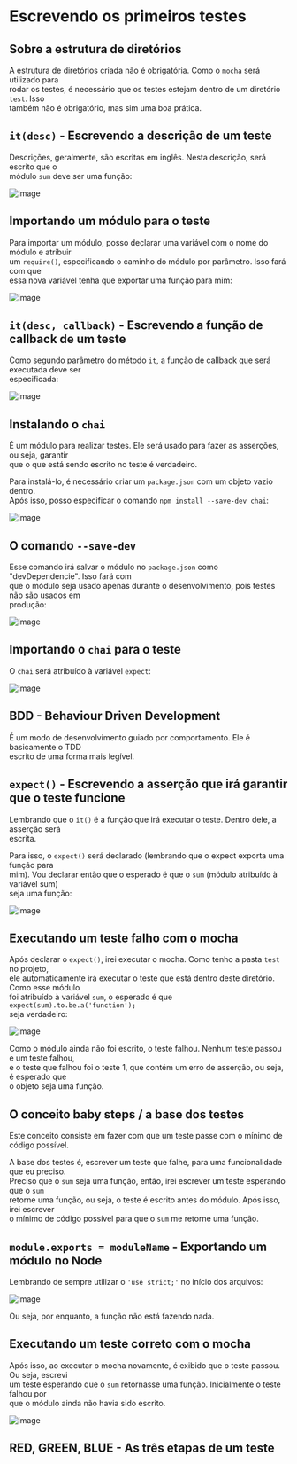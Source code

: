 # Escrevendo os primeiros testes

## Sobre a estrutura de diretórios 
A estrutura de diretórios criada não é obrigatória. Como o `mocha` será utilizado para  
rodar os testes, é necessário que os testes estejam dentro de um diretório `test`. Isso  
também não é obrigatório, mas sim uma boa prática.  

## `it(desc)` - Escrevendo a descrição de um teste 
Descrições, geralmente, são escritas em inglês. Nesta descrição, será escrito que o  
módulo `sum` deve ser uma função:  

![image](https://user-images.githubusercontent.com/29297788/33466895-0bbba1fe-d638-11e7-8283-bebd1f51548f.png)

## Importando um módulo para o teste  
Para importar um módulo, posso declarar uma variável com o nome do módulo e atribuir  
um `require()`, especificando o caminho do módulo por parâmetro. Isso fará com que  
essa nova variável tenha que exportar uma função para mim:  

![image](https://user-images.githubusercontent.com/29297788/33466971-990b158a-d638-11e7-8fcc-c1d6eff5f44b.png)

## `it(desc, callback)` - Escrevendo a função de callback de um teste 
Como segundo parâmetro do método `it`, a função de callback que será executada deve ser  
especificada:  

![image](https://user-images.githubusercontent.com/29297788/33467009-c381ffd6-d638-11e7-972f-6a098181d3a3.png)

## Instalando o `chai`
É um módulo para realizar testes. Ele será usado para fazer as asserções, ou seja, garantir  
que o que está sendo escrito no teste é verdadeiro.  

Para instalá-lo, é necessário criar um `package.json` com um objeto vazio dentro.  
Após isso, posso especificar o comando `npm install --save-dev chai`:  

![image](https://user-images.githubusercontent.com/29297788/33467142-803125e4-d639-11e7-8213-c34a6b953632.png)

## O comando `--save-dev` 
Esse comando irá salvar o módulo no `package.json` como "devDependencie". Isso fará com  
que o módulo seja usado apenas durante o desenvolvimento, pois testes não são usados em  
produção:  

![image](https://user-images.githubusercontent.com/29297788/33467224-1585e0d0-d63a-11e7-82dd-903ddb034f19.png)

## Importando o `chai` para o teste 
O `chai` será atribuído à variável `expect`:  

![image](https://user-images.githubusercontent.com/29297788/33467257-5c9cce7a-d63a-11e7-900b-7e7be7f85f22.png)

## BDD - Behaviour Driven Development 
É um modo de desenvolvimento guiado por comportamento. Ele é basicamente o TDD  
escrito de uma forma mais legível. 

## `expect()` - Escrevendo a asserção que irá garantir que o teste funcione  
Lembrando que o `it()` é a função que irá executar o teste. Dentro dele, a asserção será  
escrita.  

Para isso, o `expect()` será declarado (lembrando que o expect exporta uma função para  
mim). Vou declarar então que o esperado é que o `sum` (módulo atribuído à variável sum)  
seja uma função:  

![image](https://user-images.githubusercontent.com/29297788/33488303-6113d3c4-d697-11e7-8c07-d3d7c10b6dc5.png)

## Executando um teste falho com o mocha 
Após declarar o `expect()`, irei executar o mocha. Como tenho a pasta `test` no projeto,  
ele automaticamente irá executar o teste que está dentro deste diretório. Como esse módulo  
foi atribuído à variável `sum`, o esperado é que `expect(sum).to.be.a('function');`  
seja verdadeiro:  

![image](https://user-images.githubusercontent.com/29297788/33488476-da8dcc14-d697-11e7-9ebd-8ab401f046e1.png)

Como o módulo ainda não foi escrito, o teste falhou. Nenhum teste passou e um teste falhou,  
e o teste que falhou foi o teste 1, que contém um erro de asserção, ou seja, é esperado que  
o objeto seja uma função. 

## O conceito baby steps / a base dos testes
Este conceito consiste em fazer com que um teste passe com o mínimo de código possível.  

A base dos testes é, escrever um teste que falhe, para uma funcionalidade que eu preciso.  
Preciso que o `sum` seja uma função, então, irei escrever um teste esperando que o `sum`  
retorne uma função, ou seja, o teste é escrito antes do módulo. Após isso, irei escrever  
o mínimo de código possível para que o `sum` me retorne uma função.  

## `module.exports = moduleName` - Exportando um módulo no Node 
Lembrando de sempre utilizar o `'use strict;'` no início dos arquivos:  

![image](https://user-images.githubusercontent.com/29297788/33488968-9ddaa7b8-d699-11e7-8463-c89341d3232e.png)

Ou seja, por enquanto, a função não está fazendo nada. 

## Executando um teste correto com o mocha 
Após isso, ao executar o mocha novamente, é exibido que o teste passou. Ou seja, escrevi  
um teste esperando que o `sum` retornasse uma função. Inicialmente o teste falhou por  
que o módulo ainda não havia sido escrito. 

![image](https://user-images.githubusercontent.com/29297788/33489131-2eea6130-d69a-11e7-999f-6ff1b73f56f9.png)

## RED, GREEN, BLUE - As três etapas de um teste 
